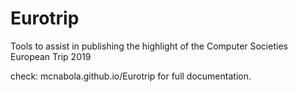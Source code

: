 # Eurotrip
Tools to assist in publishing the highlight of the Computer Societies European Trip 2019

check: mcnabola.github.io/Eurotrip for full documentation.

